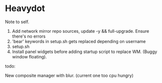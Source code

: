 # Heavydot
Note to self.
1. Add network mirror repo sources, update -y && full-upgrade. Ensure there's no errors
2. 'bear' keywords in setup.sh gets replaced depending on username
3. setup.sh
4. Install panel widgets before adding startup script to replace WM. (Buggy window floating).

todo:

New composite manager with blur. (current one too cpu hungry)

